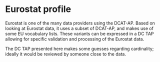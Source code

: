 # Eurostat profile

Eurostat is one of the many data providers using the DCAT-AP. Based on looking at Eurostat data, it uses a subset of DCAT-AP, and makes use of some EU vocabulary lists. These variants can be expressed in a DC TAP allowing for specific validation and processing of the Eurostat data.

The DC TAP presented here makes some guesses regarding cardinality; ideally it would be reviewed by someone close to the data.
